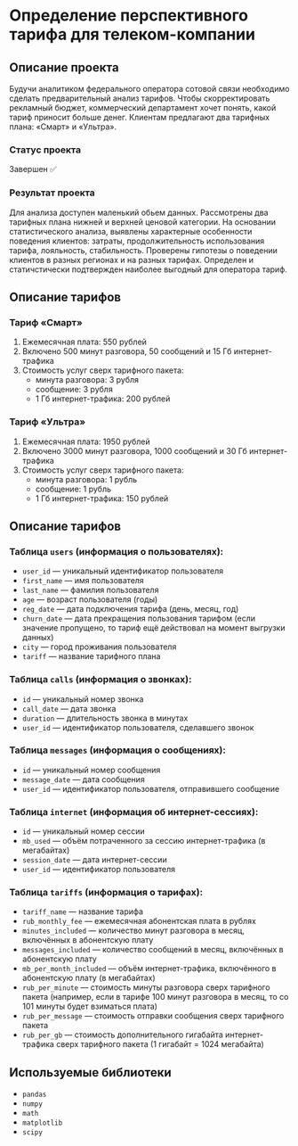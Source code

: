 # Определение перспективного тарифа для телеком-компании

## Описание проекта
Будучи аналитиком федерального оператора сотовой связи необходимо сделать предварительный анализ тарифов. Чтобы скорректировать рекламный бюджет, коммерческий департамент хочет понять, какой тариф приносит больше денег. Клиентам предлагают два тарифных плана: «Смарт» и «Ультра».
### Статус проекта
Завершен ✅
### Результат проекта
Для анализа доступен маленький обьем данных. Рассмотрены два тарифных плана нижней и верхней ценовой категории. На основании статистического анализа, выявлены характерные особенности поведения клиентов: затраты, продолжительность использования тарифа, лояльность, стабильность. Проверены гипотезы о поведении клиентов в разных регионах и на разных тарифах. Определен и статичстически подтвержден наиболее выгодный для оператора тариф.

## Описание тарифов
### Тариф «Смарт»
1. Ежемесячная плата: 550 рублей
2. Включено 500 минут разговора, 50 сообщений и 15 Гб интернет-трафика
3. Стоимость услуг сверх тарифного пакета:
   - минута разговора: 3 рубля
   - сообщение: 3 рубля
   - 1 Гб интернет-трафика: 200 рублей
### Тариф «Ультра»
1. Ежемесячная плата: 1950 рублей
2. Включено 3000 минут разговора, 1000 сообщений и 30 Гб интернет-трафика
3. Стоимость услуг сверх тарифного пакета:
   - минута разговора: 1 рубль
   - сообщение: 1 рубль
   - 1 Гб интернет-трафика: 150 рублей

## Описание тарифов
### Таблица ```users``` (информация о пользователях):
-  ```user_id``` — уникальный идентификатор пользователя
-  ```first_name``` — имя пользователя
-  ```last_name``` — фамилия пользователя
-  ```age``` — возраст пользователя (годы)
-  ```reg_date``` — дата подключения тарифа (день, месяц, год)
-  ```churn_date``` — дата прекращения пользования тарифом (если значение пропущено, то тариф ещё действовал на момент выгрузки данных)
-  ```city``` — город проживания пользователя
-  ```tariff``` — название тарифного плана
### Таблица ```calls``` (информация о звонках):
-  ```id``` — уникальный номер звонка
-  ```call_date``` — дата звонка
-  ```duration``` — длительность звонка в минутах
-  ```user_id``` — идентификатор пользователя, сделавшего звонок
### Таблица ```messages``` (информация о сообщениях):
-  ```id``` — уникальный номер сообщения
-  ```message_date``` — дата сообщения
-  ```user_id``` — идентификатор пользователя, отправившего сообщение
### Таблица ```internet``` (информация об интернет-сессиях):
-  ```id``` — уникальный номер сессии
-  ```mb_used``` — объём потраченного за сессию интернет-трафика (в мегабайтах)
-  ```session_date``` — дата интернет-сессии
-  ```user_id``` — идентификатор пользователя
### Таблица ```tariffs``` (информация о тарифах):
-  ```tariff_name``` — название тарифа
-  ```rub_monthly_fee``` — ежемесячная абонентская плата в рублях
-  ```minutes_included``` — количество минут разговора в месяц, включённых в абонентскую плату
-  ```messages_included``` — количество сообщений в месяц, включённых в абонентскую плату
-  ```mb_per_month_included``` — объём интернет-трафика, включённого в абонентскую плату (в мегабайтах)
-  ```rub_per_minute``` — стоимость минуты разговора сверх тарифного пакета (например, если в тарифе 100 минут разговора в месяц, то со 101 минуты будет взиматься плата)
-  ```rub_per_message``` — стоимость отправки сообщения сверх тарифного пакета
-  ```rub_per_gb``` — стоимость дополнительного гигабайта интернет-трафика сверх тарифного пакета (1 гигабайт = 1024 мегабайта)

## Используемые библиотеки
- ```pandas```
- ```numpy```
- ```math```
- ```matplotlib```
- ```scipy```